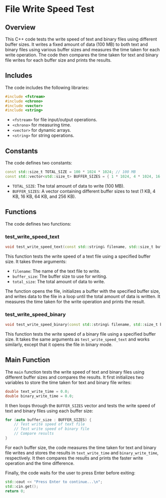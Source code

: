 File Write Speed Test
======================

Overview
--------

This C++ code tests the write speed of text and binary files using different buffer sizes. It writes a fixed amount of data (100 MB) to both text and binary files using various buffer sizes and measures the time taken for each write operation. The code then compares the time taken for text and binary file writes for each buffer size and prints the results.

Includes
--------

The code includes the following libraries:
```c++
#include <fstream>
#include <chrono>
#include <vector>
#include <string>
```
* `<fstream>` for file input/output operations.
* `<chrono>` for measuring time.
* `<vector>` for dynamic arrays.
* `<string>` for string operations.

Constants
---------

The code defines two constants:
```c++
const std::size_t TOTAL_SIZE = 100 * 1024 * 1024; // 100 MB
const std::vector<std::size_t> BUFFER_SIZES = { 1 * 1024, 4 * 1024, 16 * 1024, 64 * 1024, 256 * 1024 };
```
* `TOTAL_SIZE`: The total amount of data to write (100 MB).
* `BUFFER_SIZES`: A vector containing different buffer sizes to test (1 KB, 4 KB, 16 KB, 64 KB, and 256 KB).

Functions
---------

The code defines two functions:

### test\_write\_speed\_text
```c++
void test_write_speed_text(const std::string& filename, std::size_t buffer_size, std::size_t total_size)
```
This function tests the write speed of a text file using a specified buffer size. It takes three arguments:

* `filename`: The name of the text file to write.
* `buffer_size`: The buffer size to use for writing.
* `total_size`: The total amount of data to write.

The function opens the file, initializes a buffer with the specified buffer size, and writes data to the file in a loop until the total amount of data is written. It measures the time taken for the write operation and prints the result.

### test\_write\_speed\_binary
```c++
void test_write_speed_binary(const std::string& filename, std::size_t buffer_size, std::size_t total_size)
```
This function tests the write speed of a binary file using a specified buffer size. It takes the same arguments as `test_write_speed_text` and works similarly, except that it opens the file in binary mode.

Main Function
-------------

The `main` function tests the write speed of text and binary files using different buffer sizes and compares the results. It first initializes two variables to store the time taken for text and binary file writes:
```c++
double text_write_time = 0.0;
double binary_write_time = 0.0;
```
It then loops through the `BUFFER_SIZES` vector and tests the write speed of text and binary files using each buffer size:
```c++
for (auto buffer_size : BUFFER_SIZES) {
    // Test write speed of text file
    // Test write speed of binary file
    // Compare results
}
```
For each buffer size, the code measures the time taken for text and binary file writes and stores the results in `text_write_time` and `binary_write_time`, respectively. It then compares the results and prints the faster write operation and the time difference.

Finally, the code waits for the user to press Enter before exiting:
```c++
std::cout << "Press Enter to continue...\n";
std::cin.get();
return 0;
```

